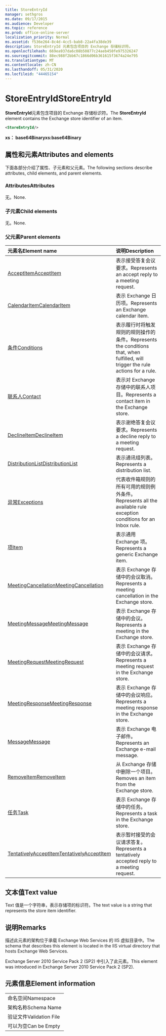 ```yaml
---
title: StoreEntryId
manager: sethgros
ms.date: 09/17/2015
ms.audience: Developer
ms.topic: reference
ms.prod: office-online-server
localization_priority: Normal
ms.assetid: f536e264-8c4d-4cc5-bab8-22a4fa38de39
description: StoreEntryId 元素包含项目的 Exchange 存储标识符。
ms.openlocfilehash: 669ea937da6c08b50877c24aeb450fe975326247
ms.sourcegitcommit: 88ec988f2bb67c1866d06b361615f3674a24e795
ms.translationtype: MT
ms.contentlocale: zh-CN
ms.lasthandoff: 05/31/2020
ms.locfileid: "44465154"
---
```

# <a name="storeentryid"></a><span data-ttu-id="910aa-103">StoreEntryId</span><span class="sxs-lookup"><span data-stu-id="910aa-103">StoreEntryId</span></span>

<span data-ttu-id="910aa-104">**StoreEntryId**元素包含项目的 Exchange 存储标识符。</span><span class="sxs-lookup"><span data-stu-id="910aa-104">The **StoreEntryId** element contains the Exchange store identifier of an item.</span></span> 
  
```XML
<StoreEntryId/>
```

 <span data-ttu-id="910aa-105">**xs： base64Binary**</span><span class="sxs-lookup"><span data-stu-id="910aa-105">**xs:base64Binary**</span></span>
## <a name="attributes-and-elements"></a><span data-ttu-id="910aa-106">属性和元素</span><span class="sxs-lookup"><span data-stu-id="910aa-106">Attributes and elements</span></span>

<span data-ttu-id="910aa-107">下面各部分介绍了属性、子元素和父元素。</span><span class="sxs-lookup"><span data-stu-id="910aa-107">The following sections describe attributes, child elements, and parent elements.</span></span>
  
### <a name="attributes"></a><span data-ttu-id="910aa-108">Attributes</span><span class="sxs-lookup"><span data-stu-id="910aa-108">Attributes</span></span>

<span data-ttu-id="910aa-109">无。</span><span class="sxs-lookup"><span data-stu-id="910aa-109">None.</span></span>
  
### <a name="child-elements"></a><span data-ttu-id="910aa-110">子元素</span><span class="sxs-lookup"><span data-stu-id="910aa-110">Child elements</span></span>

<span data-ttu-id="910aa-111">无。</span><span class="sxs-lookup"><span data-stu-id="910aa-111">None.</span></span>
  
### <a name="parent-elements"></a><span data-ttu-id="910aa-112">父元素</span><span class="sxs-lookup"><span data-stu-id="910aa-112">Parent elements</span></span>

|<span data-ttu-id="910aa-113">**元素名**</span><span class="sxs-lookup"><span data-stu-id="910aa-113">**Element name**</span></span>|<span data-ttu-id="910aa-114">**说明**</span><span class="sxs-lookup"><span data-stu-id="910aa-114">**Description**</span></span>|
|:-----|:-----|
|[<span data-ttu-id="910aa-115">AcceptItem</span><span class="sxs-lookup"><span data-stu-id="910aa-115">AcceptItem</span></span>](acceptitem.md) <br/> |<span data-ttu-id="910aa-116">表示接受答复会议要求。</span><span class="sxs-lookup"><span data-stu-id="910aa-116">Represents an accept reply to a meeting request.</span></span>  <br/> |
|[<span data-ttu-id="910aa-117">CalendarItem</span><span class="sxs-lookup"><span data-stu-id="910aa-117">CalendarItem</span></span>](calendaritem.md) <br/> |<span data-ttu-id="910aa-118">表示 Exchange 日历项。</span><span class="sxs-lookup"><span data-stu-id="910aa-118">Represents an Exchange calendar item.</span></span>  <br/> |
|[<span data-ttu-id="910aa-119">条件</span><span class="sxs-lookup"><span data-stu-id="910aa-119">Conditions</span></span>](conditions.md) <br/> |<span data-ttu-id="910aa-120">表示履行时将触发规则的规则操作的条件。</span><span class="sxs-lookup"><span data-stu-id="910aa-120">Represents the conditions that, when fulfilled, will trigger the rule actions for a rule.</span></span>  <br/> |
|[<span data-ttu-id="910aa-121">联系人</span><span class="sxs-lookup"><span data-stu-id="910aa-121">Contact</span></span>](contact.md) <br/> |<span data-ttu-id="910aa-122">表示对 Exchange 存储中的联系人项目。</span><span class="sxs-lookup"><span data-stu-id="910aa-122">Represents a contact item in the Exchange store.</span></span>  <br/> |
|[<span data-ttu-id="910aa-123">DeclineItem</span><span class="sxs-lookup"><span data-stu-id="910aa-123">DeclineItem</span></span>](declineitem.md) <br/> |<span data-ttu-id="910aa-124">表示谢绝答复会议要求。</span><span class="sxs-lookup"><span data-stu-id="910aa-124">Represents a decline reply to a meeting request.</span></span>  <br/> |
|[<span data-ttu-id="910aa-125">DistributionList</span><span class="sxs-lookup"><span data-stu-id="910aa-125">DistributionList</span></span>](distributionlist.md) <br/> |<span data-ttu-id="910aa-126">表示通讯组列表。</span><span class="sxs-lookup"><span data-stu-id="910aa-126">Represents a distribution list.</span></span>  <br/> |
|[<span data-ttu-id="910aa-127">异常</span><span class="sxs-lookup"><span data-stu-id="910aa-127">Exceptions</span></span>](exceptions.md) <br/> |<span data-ttu-id="910aa-128">代表收件箱规则的所有可用的规则例外条件。</span><span class="sxs-lookup"><span data-stu-id="910aa-128">Represents all the available rule exception conditions for an Inbox rule.</span></span>  <br/> |
|[<span data-ttu-id="910aa-129">项</span><span class="sxs-lookup"><span data-stu-id="910aa-129">Item</span></span>](item.md) <br/> |<span data-ttu-id="910aa-130">表示通用 Exchange 项。</span><span class="sxs-lookup"><span data-stu-id="910aa-130">Represents a generic Exchange item.</span></span>  <br/> |
|[<span data-ttu-id="910aa-131">MeetingCancellation</span><span class="sxs-lookup"><span data-stu-id="910aa-131">MeetingCancellation</span></span>](meetingcancellation.md) <br/> |<span data-ttu-id="910aa-132">表示 Exchange 存储中的会议取消。</span><span class="sxs-lookup"><span data-stu-id="910aa-132">Represents a meeting cancellation in the Exchange store.</span></span>  <br/> |
|[<span data-ttu-id="910aa-133">MeetingMessage</span><span class="sxs-lookup"><span data-stu-id="910aa-133">MeetingMessage</span></span>](meetingmessage.md) <br/> |<span data-ttu-id="910aa-134">表示 Exchange 存储中的会议。</span><span class="sxs-lookup"><span data-stu-id="910aa-134">Represents a meeting in the Exchange store.</span></span>  <br/> |
|[<span data-ttu-id="910aa-135">MeetingRequest</span><span class="sxs-lookup"><span data-stu-id="910aa-135">MeetingRequest</span></span>](meetingrequest.md) <br/> |<span data-ttu-id="910aa-136">表示 Exchange 存储中的会议请求。</span><span class="sxs-lookup"><span data-stu-id="910aa-136">Represents a meeting request in the Exchange store.</span></span>  <br/> |
|[<span data-ttu-id="910aa-137">MeetingResponse</span><span class="sxs-lookup"><span data-stu-id="910aa-137">MeetingResponse</span></span>](meetingresponse.md) <br/> |<span data-ttu-id="910aa-138">表示 Exchange 存储中的会议响应。</span><span class="sxs-lookup"><span data-stu-id="910aa-138">Represents a meeting response in the Exchange store.</span></span>  <br/> |
|[<span data-ttu-id="910aa-139">Message</span><span class="sxs-lookup"><span data-stu-id="910aa-139">Message</span></span>](message-ex15websvcsotherref.md) <br/> |<span data-ttu-id="910aa-140">表示 Exchange 电子邮件。</span><span class="sxs-lookup"><span data-stu-id="910aa-140">Represents an Exchange e-mail message.</span></span>  <br/> |
|[<span data-ttu-id="910aa-141">RemoveItem</span><span class="sxs-lookup"><span data-stu-id="910aa-141">RemoveItem</span></span>](removeitem.md) <br/> |<span data-ttu-id="910aa-142">从 Exchange 存储中删除一个项目。</span><span class="sxs-lookup"><span data-stu-id="910aa-142">Removes an item from the Exchange store.</span></span>  <br/> |
|[<span data-ttu-id="910aa-143">任务</span><span class="sxs-lookup"><span data-stu-id="910aa-143">Task</span></span>](task.md) <br/> |<span data-ttu-id="910aa-144">表示 Exchange 存储中的任务。</span><span class="sxs-lookup"><span data-stu-id="910aa-144">Represents a task in the Exchange store.</span></span>  <br/> |
|[<span data-ttu-id="910aa-145">TentativelyAcceptItem</span><span class="sxs-lookup"><span data-stu-id="910aa-145">TentativelyAcceptItem</span></span>](tentativelyacceptitem.md) <br/> |<span data-ttu-id="910aa-146">表示暂时接受的会议请求答复。</span><span class="sxs-lookup"><span data-stu-id="910aa-146">Represents a tentatively accepted reply to a meeting request.</span></span>  <br/> |
   
## <a name="text-value"></a><span data-ttu-id="910aa-147">文本值</span><span class="sxs-lookup"><span data-stu-id="910aa-147">Text value</span></span>

<span data-ttu-id="910aa-148">Text 值是一个字符串，表示存储项的标识符。</span><span class="sxs-lookup"><span data-stu-id="910aa-148">The text value is a string that represents the store item identifier.</span></span>
  
## <a name="remarks"></a><span data-ttu-id="910aa-149">说明</span><span class="sxs-lookup"><span data-stu-id="910aa-149">Remarks</span></span>

<span data-ttu-id="910aa-150">描述此元素的架构位于承载 Exchange Web Services 的 IIS 虚拟目录中。</span><span class="sxs-lookup"><span data-stu-id="910aa-150">The schema that describes this element is located in the IIS virtual directory that hosts Exchange Web Services.</span></span>
  
<span data-ttu-id="910aa-151">Exchange Server 2010 Service Pack 2 (SP2) 中引入了此元素。</span><span class="sxs-lookup"><span data-stu-id="910aa-151">This element was introduced in Exchange Server 2010 Service Pack 2 (SP2).</span></span>
  
## <a name="element-information"></a><span data-ttu-id="910aa-152">元素信息</span><span class="sxs-lookup"><span data-stu-id="910aa-152">Element information</span></span>

||
|:-----|
|<span data-ttu-id="910aa-153">命名空间</span><span class="sxs-lookup"><span data-stu-id="910aa-153">Namespace</span></span>  <br/> |
|<span data-ttu-id="910aa-154">架构名称</span><span class="sxs-lookup"><span data-stu-id="910aa-154">Schema Name</span></span>  <br/> |
|<span data-ttu-id="910aa-155">验证文件</span><span class="sxs-lookup"><span data-stu-id="910aa-155">Validation File</span></span>  <br/> |
|<span data-ttu-id="910aa-156">可以为空</span><span class="sxs-lookup"><span data-stu-id="910aa-156">Can be Empty</span></span>  <br/> |
   

